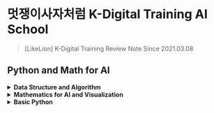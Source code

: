 # 멋쟁이사자처럼 K-Digital Training AI School
> [LikeLion] K-Digital Training Review Note
> Since 2021.03.08 

## Python and Math for AI

<details>
<summary><b>Data Structure and Algorithm</b></summary>   
<div markdown="1">   

+ [복잡도 Complexity](https://github.com/wonkwonlee/likelion-k-digital-training-AI/blob/main/Data-Structure-and-Algorithm/Complexity.md)

</div>
</details>


<details>
<summary><b>Mathematics for AI and Visualization </b></summary>   
<div markdown="1"> 
   
+ [함수 Function](https://github.com/wonkwonlee/likelion-k-digital-training-AI/blob/main/Mathematics-for-AI-and-Visualization/Function.md)
  
</div>
</details>


<details>
<summary><b>Basic Python</b></summary>  
<div markdown="1">   
  
+ [함수와 클래스Function and Class](https://github.com/wonkwonlee/likelion-k-digital-training-AI/blob/main/Basic-Python/Function-and-Class.md)

</div>
</details>
